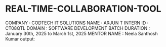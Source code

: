 # REAL-TIME-COLLABORATION-TOOL
COMPANY : CODTECH IT SOLUTIONS 
NAME : ARJUN T 
INTERN ID : CT08QTL 
DOMAIN : SOFTWARE DEVELOPMENT
BATCH DURATION : January 30th, 2025 to March 1st, 2025 
MENTOR NAME : Neela Santhosh Kumar 
output:
